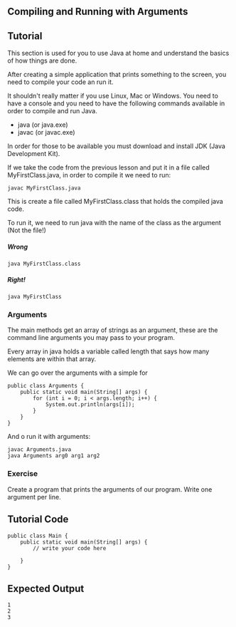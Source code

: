 Compiling and Running with Arguments
------------------------------------

Tutorial
--------

This section is used for you to use Java at home and understand the basics of how things are done.

After creating a simple application that prints something to the screen, you need to compile your code an run it.

It shouldn't really matter if you use Linux, Mac or Windows. You need to have a console and you need to have the following commands available in order to compile and run Java.

* java (or java.exe)
* javac (or javac.exe)

In order for those to be available you must download and install JDK (Java Development Kit).

If we take the code from the previous lesson and put it in a file called MyFirstClass.java, in order to compile it we need to run:

    javac MyFirstClass.java

This is create a file called MyFirstClass.class that holds the compiled java code.

To run it, we need to run java with the name of the class as the argument (Not the file!)

##### Wrong

    java MyFirstClass.class

##### Right!

    java MyFirstClass

### Arguments

The main methods get an array of strings as an argument, these are the command line arguments you may pass to your program.

Every array in java holds a variable called length that says how many elements are within that array.

We can go over the arguments with a simple for

    public class Arguments {
        public static void main(String[] args) {
            for (int i = 0; i < args.length; i++) {
                System.out.println(args[i]);
            }
        }
    }

And o run it with arguments:

    javac Arguments.java
    java Arguments arg0 arg1 arg2

### Exercise

Create a program that prints the arguments of our program. Write one argument per line.

Tutorial Code
-------------

	public class Main {
	    public static void main(String[] args) {
	        // write your code here

	    }
	}

Expected Output
---------------

	1
	2
	3